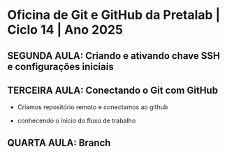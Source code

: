 # Oficina de Git e GitHub da Pretalab | Ciclo 14 | Ano 2025

## SEGUNDA AULA: Criando e ativando chave SSH e configurações iniciais

## TERCEIRA AULA: Conectando o Git com GitHub

- Criamos repositório remoto e conectamos ao github

- conhecendo o ínicio do fluxo de trabalho

## QUARTA AULA: Branch

